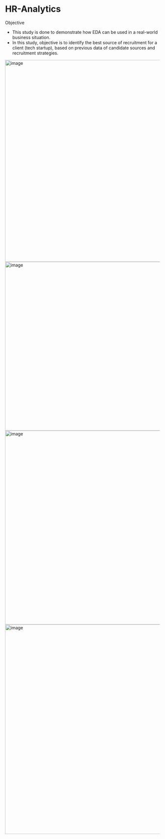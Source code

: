 # HR-Analytics
Objective
- This study is done to demonstrate how EDA can be used in a real-world business situation.
- In this study, objective is to identify the best source of recruitment for a client (tech startup), based on previous data of candidate sources and recruitment strategies.

<img width="658" alt="image" src="https://github.com/user-attachments/assets/385ee7cd-1ded-47f2-a245-1f2a7224ee5b">

<img width="550" alt="image" src="https://github.com/user-attachments/assets/ac5447d1-4e92-40be-9d63-c99a432f8de8">

<img width="632" alt="image" src="https://github.com/user-attachments/assets/06204660-d712-411e-8251-53118c0601f4">

<img width="683" alt="image" src="https://github.com/user-attachments/assets/eec34af4-d28d-4b87-8d61-ca0d85d17b11">


